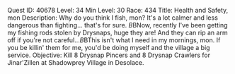 Quest ID: 40678
Level: 34
Min Level: 30
Race: 434
Title: Health and Safety, mon
Description: Why do you think I fish, mon? It's a lot calmer and less dangerous than fighting... that's for sure. $B$BNow, recently I've been getting my fishing rods stolen by Drysnaps, huge they are! And they can rip an arm off if you're not careful...$B$BThis isn't what I need in my mornings, mon. If you be killin' them for me, you'd be doing myself and the village a big service.
Objective: Kill 8 Drysnap Pincers and 8 Drysnap Crawlers for Jinar'Zillen at Shadowprey Village in Desolace.
